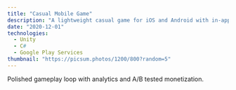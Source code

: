 ```yaml
---
title: "Casual Mobile Game"
description: "A lightweight casual game for iOS and Android with in-app purchases and social leaderboards."
date: "2020-12-01"
technologies:
  - Unity
  - C#
  - Google Play Services
thumbnail: "https://picsum.photos/1200/800?random=5"
---
```


Polished gameplay loop with analytics and A/B tested monetization.
